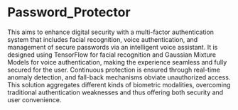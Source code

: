 # Password_Protector
This aims to enhance digital security with a multi-factor authentication system that includes facial recognition, voice authentication, and management of secure passwords via an intelligent voice assistant. It is designed using TensorFlow for facial recognition and Gaussian Mixture Models for voice authentication, making the experience seamless and fully secured for the user. Continuous protection is ensured through real-time anomaly detection, and fall-back mechanisms obviate unauthorized access. This solution aggregates different kinds of biometric modalities, overcoming traditional authentication weaknesses and thus offering both security and user convenience.
